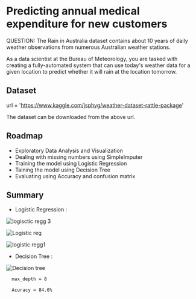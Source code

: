 
# Predicting annual medical expenditure for new customers

QUESTION: The Rain in Australia dataset contains about 10 years of daily weather observations from numerous Australian weather stations.

As a data scientist at the Bureau of Meteorology, you are tasked with creating a fully-automated system that can use today's weather data for a given location to predict whether it will rain at the location tomorrow.

## Dataset

url =  'https://www.kaggle.com/jsphyg/weather-dataset-rattle-package'

The dataset can be downloaded from the above url.

## Roadmap

- Exploratory Data Analysis and Visualization
- Dealing with missing numbers using SimpleImputer
- Training the model using Logistic Regression
- Taining the model using Decision Tree
- Evaluating using Accuracy and confusion matrix

## Summary

* Logistic Regression :

![logisctic regg 3](https://user-images.githubusercontent.com/94665209/189039419-09db9f83-4de1-4d6d-ae12-a45f2a8ee552.PNG) 

![Logistic reg](https://user-images.githubusercontent.com/94665209/189039424-ebccf06b-9302-4f81-bf9b-c995366902f4.PNG)

![logistic regg1](https://user-images.githubusercontent.com/94665209/189039429-ee5f1f42-726c-42f9-adb4-1a5f148b63d8.PNG)


* Decision Tree :

![Decision tree](https://user-images.githubusercontent.com/94665209/189039589-2722faf3-07af-4ca1-8ee5-197339d83bb8.PNG)

```bash
  max_depth = 8 
```
```bash
  Acuracy = 84.6%
```


